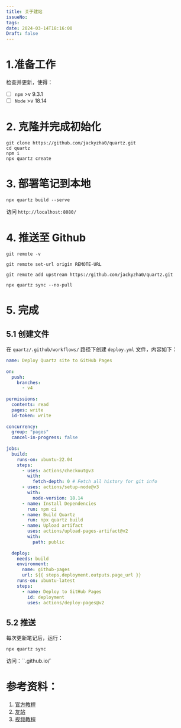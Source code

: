 ```yaml
---
title: 关于建站
issueNo: 
tags: 
date: 2024-03-14T18:16:00
Draft: false
---
```


# 1.准备工作
检查并更新，使得：
- [ ]   `npm` >v 9.3.1
- [ ] `Node` >v 18.14
# 2. 克隆并完成初始化

```shell
git clone https://github.com/jackyzha0/quartz.git
cd quartz
npm i
npx quartz create
```

# 3. 部署笔记到本地

```shell
npx quartz build --serve
```

访问 `http://localhost:8080/` 

# 4. 推送至 Github

```shell
git remote -v
 
git remote set-url origin REMOTE-URL
 
git remote add upstream https://github.com/jackyzha0/quartz.git

npx quartz sync --no-pull
```

# 5. 完成

## 5.1 创建文件

在 `quartz/.github/workflows/` 路径下创建 `deploy.yml` 文件，内容如下：

```yaml
name: Deploy Quartz site to GitHub Pages
 
on:
  push:
    branches:
      - v4
 
permissions:
  contents: read
  pages: write
  id-token: write
 
concurrency:
  group: "pages"
  cancel-in-progress: false
 
jobs:
  build:
    runs-on: ubuntu-22.04
    steps:
      - uses: actions/checkout@v3
        with:
          fetch-depth: 0 # Fetch all history for git info
      - uses: actions/setup-node@v3
        with:
          node-version: 18.14
      - name: Install Dependencies
        run: npm ci
      - name: Build Quartz
        run: npx quartz build
      - name: Upload artifact
        uses: actions/upload-pages-artifact@v2
        with:
          path: public
 
  deploy:
    needs: build
    environment:
      name: github-pages
      url: ${{ steps.deployment.outputs.page_url }}
    runs-on: ubuntu-latest
    steps:
      - name: Deploy to GitHub Pages
        id: deployment
        uses: actions/deploy-pages@v2
```

## 5.2 推送

每次更新笔记后，运行：
```shell
npx quartz sync
```

访问：``<github-username>.github.io/<repository-name>`


# 参考资料：

1. [官方教程](https://quartz.jzhao.xyz/)
2. [友站](https://quartz.jzhao.xyz/showcase)
3. [视频教程](https://www.youtube.com/watch?v=6s6DT1yN4dw&ab_channel=NicolevanderHoeven)
